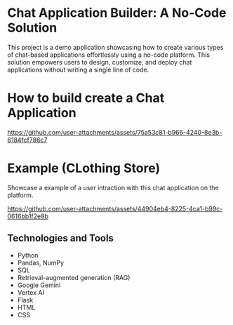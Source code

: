 # Chat Application Builder: A No-Code Solution

This project is a demo application showcasing how to create various types of chat-based applications effortlessly using a no-code platform. This solution empowers users to design, customize, and deploy chat applications without writing a single line of code.

# How to build create a Chat Application
https://github.com/user-attachments/assets/75a53c81-b966-4240-8e3b-6184fcf786c7

# Example (CLothing Store)
Showcase a example of a user intraction with this chat application on the platform. 

https://github.com/user-attachments/assets/44904eb4-8225-4ca1-b99c-0616bb1f2e8b

## Technologies and Tools
- Python
- Pandas, NumPy
- SQL
- Retrieval-augmented generation (RAG)
- Google Gemini
- Vertex AI
- Flask
- HTML
- CSS
